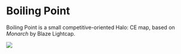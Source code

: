 # Boiling Point
Boiling Point is a small competitive-oriented Halo: CE map, based on _Monarch_ by Blaze Lightcap.

![](screenshot.png)
